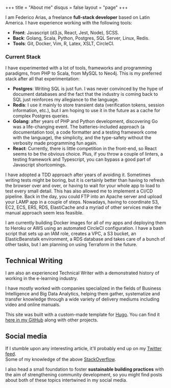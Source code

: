 +++
title = "About me"
disqus = false
layout = "page"
+++

I am Federico Arias, a freelance **full-stack developer** based 
on Latin America. I have experience working with the following tools:

* **Front**: Javascript (d3.js, React, Jest, Node), SCSS. 
* **Back**: Golang, Scala, Python, Postgres, SQL Server, Linux, Redis.
* **Tools**: Git, Docker, Vim, R, Latex, XSLT, CircleCI.

### Current Stack

I have experimented with a lot of tools, frameworks and programming paradigms, 
from PHP to Scala, from MySQL to Neo4j. This is my preferred stack after
all that experimentation:

* **Postgres**: Writing SQL is just fun. I was never convinced by the
hype of document databases and the fact that the industry is coming
back to SQL just reinforces my allegiance to the language. 
* **Redis**: I use it mainly to store transient data (verification tokens, 
session information, etc.), but I am hoping to use it in the future as a 
cache for complex Postgres queries.
* **Golang**: after years of PHP and Python development, discovering 
Go was a life-changing event. The batteries-included approach (a
documentation tool, a code formatter and a testing framework come
with the language), the simplicity, and the type-safety without the
verbosity made programming fun again.
* **React**: Currently, there is little competition in the front-end, so
React seems to be the obvious choice. Plus, if you throw a couple of linters,
a testing framework and Typescript, you can bypass a good part of 
Javascript shortcomings. 

I have adopted a TDD approach after years of avoiding it. Sometimes 
writing tests might be boring, but it is certainly better than 
having to refresh the browser over and over, or having to wait
for your whole app to load to test every small detail. This has also
allowed me to implement a CI/CD pipeline.  Back in the day, 
you could FTP into an Apache server and upload your LAMP app in a couple of steps. 
Nowadays, having to coordinate S3, EC2, ECS, ERS, RDS, ElastiCache and a myriad of other
services make the manual approach seem less feasible. 

I am currently building Docker images for all of my apps and deploying them
to Heroku or AWS using an automated CircleCI configuration. I have a bash script
that sets up an IAM role, creates a VPC, a S3 bucket, an ElasticBeanstalk 
environment, a RDS database and takes care of a bunch of other tasks, but I am
planning on using Terraform in the future.

## Technical Writing

I am also an experienced Technical Writer with a demonstrated 
history of working in the e-learning industry. 

I have mostly worked with companies specialized 
in the fields of Business Intelligence and Big Data Analytics, 
helping them gather, systematize and transfer knowledge through 
a wide variety of delivery mediums including video and online manuals. 

This site was built with a custom-made template for [Hugo][2]. 
You can find it [here in my GitHub][github] along with other projects.

## Social media

If I stumble upon any interesting article, it'll probably end up on my [Twitter feed][1].  
Some of my knowledge of the above [StackOverflow][so].

I also head a small foundation to foster **sustainable building practices** 
with the aim of strengthening community development, so you might find posts 
about both of these topics intertwined in my social media.

[1]: https://twitter.com/FedericoAriasR
[2]: https://gohugo.io/
[igram]: https://www.instagram.com/federico.360p/
[so]: https://stackoverflow.com/users/story/1797161
[github]: https://github.com/federico-arias/hugo-them
